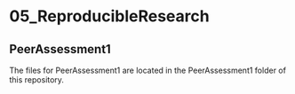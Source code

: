 # 05_ReproducibleResearch

## PeerAssessment1

The files for PeerAssessment1 are located in the PeerAssessment1 folder of this repository.
